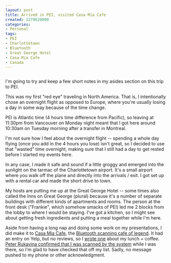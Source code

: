 ```yaml
--- 
layout: post
title: Arrived in PEI, visited Casa Mia Cafe
created: 1279620000
categories: 
- Personal
tags:
- PEI
- Charlottetown
- Bluetooth
- Great George Hotel
- Casa Mia Cafe
- Canada
---
```

<p style="text-align: center; "><a href="http://www.tourismpei.com/"><img alt="" class="imagecache-fullpost lightbox" src="/sites/bmannconsulting.com/files/imagecache/fullpost/postimages/Screen shot 2010-07-21 at 10.13.14 AM.png" title=""></a></p>
<p>I'm going to try and keep a few short notes in my asides section on this trip to PEI.</p>
<p>This was my first "red eye" traveling in North America. That is, I intentionally chose an overnight flight as opposed to Europe, where you're usually losing a day in some way because of the time change.</p>
<p>PEI is Atlantic time (4 hours time difference from Pacific), so leaving at 11:30pm from Vancouver on Monday night meant that I got here around 10:30am on Tuesday morning after a transfer in Montreal.</p>
<p>I'm not sure how I feel about the overnight flight -- spending a whole day flying (once you add in the 4 hours you lose) isn't great, so I decided to use that "wasted" time overnight, making sure that I still had a day to get rested before I started my events here.</p>
<p>In any case, I made it safe and sound if a little groggy and emerged into the sunlight on the tarmac of the Charlottetown airport. It's a small airport where you walk off the plane and directly into the arrivals / exit. I got set up with a rental car and made the short drive to town.</p>
<p>My hosts are putting me up at the Great George Hotel -- some times also called the Inns on Great George (plural) because it's a number of separate buildings with different kinds of apartments and rooms. The person at the front desk ("Frankie", which somehow smacks of PEI) led me 2 blocks from the lobby to where I would be staying. I've got a kitchen, so I might see about getting fresh ingredients and putting a meal together while I'm here.</p>
<p>Aside from having a long nap and doing some work on my presentations, I did make it to <a href="http://casamiacafe.ca/">Casa Mia Cafe</a>, the <a href="http://bmannconsulting.com/2882/social-media/bluetooth-lastfm-making-caf%C3%A9-react-its-customers-ruk-cc-rtanglao-termie">Bluetooth scanning cafe of legend</a>. It had an entry on Yelp, but no reviews, so I <a href="http://www.yelp.ca/biz/casa-mia-cafe-charlottetown">wrote one</a> about my lunch + coffee. <a href="http://twitter.com/ruk/status/19010864988">Peter Rukavina confirmed that I was scanned by the system</a> while I was there, so I'm glad to have checked that off my list. Sadly, no message pushed to my phone or other acknowledgment.</p>
